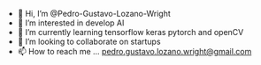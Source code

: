 - 👋 Hi, I’m @Pedro-Gustavo-Lozano-Wright
- 👀 I’m interested in develop AI
- 🌱 I’m currently learning tensorflow keras pytorch and openCV  
- 💞️ I’m looking to collaborate on startups
- 📫 How to reach me ... pedro.gustavo.lozano.wright@gmail.com
